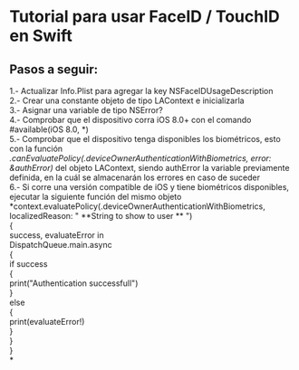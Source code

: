 Tutorial para usar FaceID / TouchID en Swift
============================================

## Pasos a seguir:
1.- Actualizar Info.Plist para agregar la key NSFaceIDUsageDescription  
2.- Crear una constante objeto de tipo LAContext e inicializarla  
3.- Asignar una variable de tipo NSError?  
4.- Comprobar que el dispositivo corra iOS 8.0+ con el comando #available(iOS 8.0, \*)  
5.- Comprobar que el dispositivo tenga disponibles los biométricos, esto con la función *.canEvaluatePolicy(.deviceOwnerAuthenticationWithBiometrics, error: &authError)* del objeto LAContext, siendo authError la variable previamente definida, en la cuál se almacenarán los errores en caso de suceder  
6.- Si corre una versión compatible de iOS y tiene biométricos disponibles, ejecutar la siguiente función del mismo objeto *context.evaluatePolicy(.deviceOwnerAuthenticationWithBiometrics, localizedReason: " **String to show to user ** ")  
                {  
                    success, evaluateError in  
                    DispatchQueue.main.async  
                    {  
                        if success  
                        {  
                            print("Authentication successfull")  
                        }  
                        else  
                        {  
                            print(evaluateError!)  
                        }  
                    }  
                }  
*
